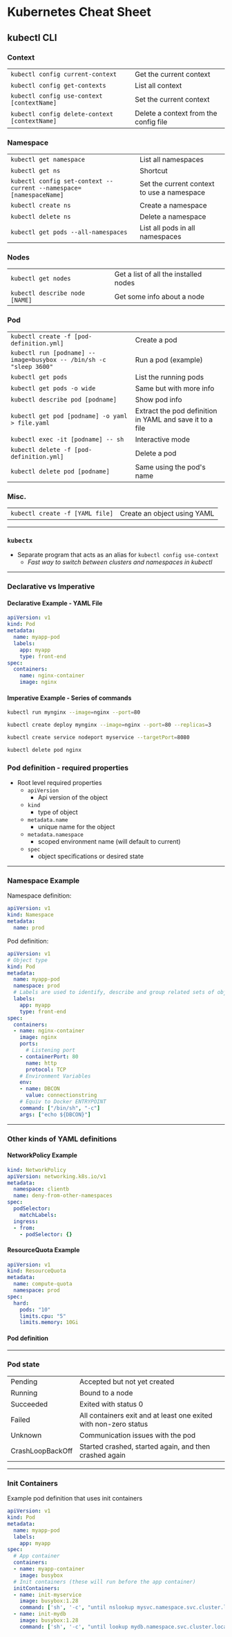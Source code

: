 # Kubernetes Cheat Sheet

## kubectl CLI

### Context

|                                      |                             |
|--------------------------------------|-----------------------------|
|`kubectl config current-context`      |Get the current context      |
|`kubectl config get-contexts`         |List all context             |
|`kubectl config use-context [contextName]`|Set the current context  |
|`kubectl config delete-context [contextName]`|Delete a context from the config file|

### Namespace

|                                      |                             |
|--------------------------------------|-----------------------------|
|`kubectl get namespace`               |List all namespaces          |
|`kubectl get ns`                      |Shortcut                     |
|`kubectl config set-context --current --namespace=[namespaceName]`|Set the current context to use a namespace|
|`kubectl create ns`                   |Create a namespace           |
|`kubectl delete ns`                   |Delete a namespace           |
|`kubectl get pods --all-namespaces`   |List all pods in all namespaces|

### Nodes

|                                      |                             |
|--------------------------------------|-----------------------------|
|`kubectl get nodes`                   |Get a list of all the installed nodes|
|`kubectl describe node [NAME]`        |Get some info about a node   |        

### Pod

|                                      |                             |
|--------------------------------------|-----------------------------|
|`kubectl create -f [pod-definition.yml]`|Create a pod               |
|`kubectl run [podname] --image=busybox -- /bin/sh -c "sleep 3600"`|Run a pod (example)| 
|`kubectl get pods`                    |List the running pods        |
|`kubectl get pods -o wide`            |Same but with more info      |
|`kubectl describe pod [podname]`      |Show pod info                |
|`kubectl get pod [podname] -o yaml > file.yaml`|Extract the pod definition in YAML and save it to a file|
|`kubectl exec -it [podname] -- sh`    |Interactive mode             |
|`kubectl delete -f [pod-definition.yml]`|Delete a pod               |
|`kubectl delete pod [podname]`        |Same using the pod's name    |

### Misc.

|                                      |                             |
|--------------------------------------|-----------------------------|
|`kubectl create -f [YAML file]`       |Create an object using YAML  |

---

### `kubectx`

- Separate program that acts as an alias for `kubectl config use-context`
    - *Fast way to switch between clusters and namespaces in kubectl*

---

### Declarative vs Imperative

#### Declarative Example - YAML File

```yaml
apiVersion: v1
kind: Pod
metadata:
  name: myapp-pod
  labels:
    app: myapp
    type: front-end
spec:
  containers:
    name: nginx-container
    image: nginx
```

#### Imperative Example - Series of commands

```sh
kubectl run mynginx --image=nginx --port=80

kubectl create deploy mynginx --image=nginx --port=80 --replicas=3

kubectl create service nodeport myservice --targetPort=8080

kubectl delete pod nginx
```

### Pod definition - required properties

- Root level required properties
    - `apiVersion`
        - Api version of the object
    - `kind`
        - type of object
    - `metadata.name`
        - unique name for the object
    - `metadata.namespace`
        - scoped environment name (will default to current)
    - `spec`
        - object specifications or desired state

---

### Namespace Example

Namespace definition:

```yaml
apiVersion: v1
kind: Namespace
metadata:
  name: prod
```

Pod definition:

```yaml
apiVersion: v1
# Object type
kind: Pod
metadata:
  name: myapp-pod
  namespace: prod
  # Labels are used to identify, describe and group related sets of objects or resources together
  labels:
    app: myapp
    type: front-end
spec:
  containers:
  - name: nginx-container
    image: nginx
    ports:
      # Listening port
    - containerPort: 80
      name: http
      protocol: TCP
    # Environment Variables
    env:
    - name: DBCON
      value: connectionstring
    # Equiv to Docker ENTRYPOINT
    command: ["/bin/sh", "-c"]
    args: ["echo ${DBCON}"]
```

---

### Other kinds of YAML definitions

#### NetworkPolicy Example

```yaml
kind: NetworkPolicy
apiVersion: networking.k8s.io/v1
metadata:
  namespace: clientb
  name: deny-from-other-namespaces
spec:
  podSelector:
    matchLabels:
  ingress:
  - from:
    - podSelector: {}
```

#### ResourceQuota Example

```yaml
apiVersion: v1
kind: ResourceQuota
metadata:
  name: compute-quota
  namespace: prod
spec:
  hard:
    pods: "10"
    limits.cpu: "5"
    limits.memory: 10Gi
```

#### Pod definition

---

### Pod state

|                              |                                        |
|------------------------------|----------------------------------------|
|Pending                       |Accepted but not yet created            |
|Running                       |Bound to a node                         |
|Succeeded                     |Exited with status 0                    |
|Failed                        |All containers exit and at least one exited with non-zero status|
|Unknown                       |Communication issues with the pod       |
|CrashLoopBackOff              |Started crashed, started again, and then crashed again|

---

### Init Containers

Example pod definition that uses init containers

```yaml
apiVersion: v1
kind: Pod
metadata:
  name: myapp-pod
  labels:
    app: myapp
spec:
  # App container
  containers:
  - name: myapp-container
    image: busybox
  # Init containers (these will run before the app container)
  initContainers:
  - name: init-myservice
    image: busybox:1.28
    command: ['sh', '-c', "until nslookup mysvc.namespace.svc.cluster.local; do echo waiting for my service; sleep 2; done"]
  - name: init-mydb
    image: busybox:1.28
    command: ['sh', '-c', "until lookup mydb.namespace.svc.cluster.local; do echo waiting for mydb; sleep 2; done"]
```
